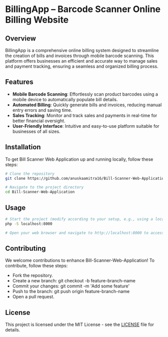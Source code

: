 # BillingApp – Barcode Scanner Online Billing Website

## Overview
BillingApp is a comprehensive online billing system designed to streamline the creation of bills and invoices through mobile barcode scanning. This platform offers businesses an efficient and accurate way to manage sales and payment tracking, ensuring a seamless and organized billing process.

## Features
- **Mobile Barcode Scanning**: Effortlessly scan product barcodes using a mobile device to automatically populate bill details.
- **Automated Billing**: Quickly generate bills and invoices, reducing manual entry errors and saving time.
- **Sales Tracking**: Monitor and track sales and payments in real-time for better financial oversight.
- **User-Friendly Interface**: Intuitive and easy-to-use platform suitable for businesses of all sizes.
  
## Installation
To get Bill Scanner Web Application up and running locally, follow these steps:

```bash
# Clone the repository
git clone https://github.com/anuskaamitra16/Bill-Scanner-Web-Application.git

# Navigate to the project directory
cd Bill-Scanner-Web-Application
```
## Usage
```bash
# Start the project (modify according to your setup, e.g., using a local server like XAMPP, MAMP, or built-in PHP server)
php -S localhost:8000

# Open your web browser and navigate to http://localhost:8000 to access Bill-Scanner-Web-Application
```
## Contributing
We welcome contributions to enhance Bill-Scanner-Web-Application! To contribute, follow these steps:

- Fork the repository.
- Create a new branch: git checkout -b feature-branch-name
- Commit your changes: git commit -m 'Add some feature'
- Push to the branch: git push origin feature-branch-name
- Open a pull request.
## License
This project is licensed under the MIT License - see the [LICENSE](LICENSE) file for details.
